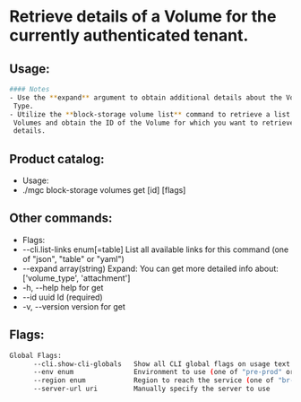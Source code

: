 # Retrieve details of a Volume for the currently authenticated tenant.

## Usage:
```bash
#### Notes
- Use the **expand** argument to obtain additional details about the Volume
 Type.
- Utilize the **block-storage volume list** command to retrieve a list of all
 Volumes and obtain the ID of the Volume for which you want to retrieve
 details.
```

## Product catalog:
- Usage:
- ./mgc block-storage volumes get [id] [flags]

## Other commands:
- Flags:
- --cli.list-links enum[=table]   List all available links for this command (one of "json", "table" or "yaml")
- --expand array(string)          Expand: You can get more detailed info about: ['volume_type', 'attachment']
- -h, --help                          help for get
- --id uuid                       Id (required)
- -v, --version                       version for get

## Flags:
```bash
Global Flags:
      --cli.show-cli-globals   Show all CLI global flags on usage text
      --env enum               Environment to use (one of "pre-prod" or "prod") (default "prod")
      --region enum            Region to reach the service (one of "br-mgl1", "br-ne1" or "br-se1") (default "br-se1")
      --server-url uri         Manually specify the server to use
```

